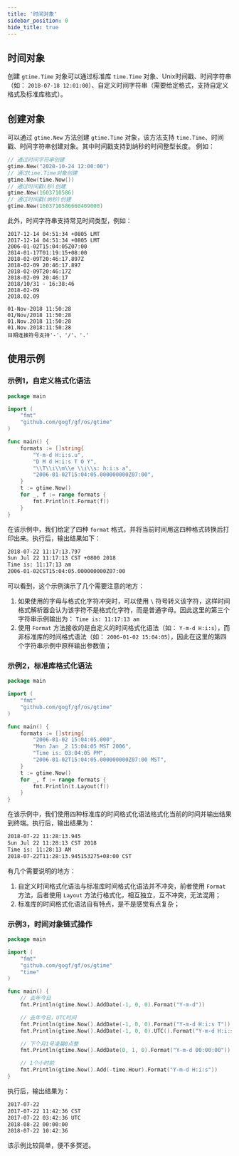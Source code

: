 ```yaml
---
title: '时间对象'
sidebar_position: 0
hide_title: true
---
```


## 时间对象

创建 `gtime.Time` 对象可以通过标准库 `time.Time` 对象、Unix时间戳、时间字符串（如： `2018-07-18 12:01:00`）、自定义时间字符串（需要给定格式，支持自定义格式及标准库格式）。

## 创建对象

可以通过 `gtime.New` 方法创建 `gtime.Time` 对象，该方法支持 `time.Time`、时间戳、时间字符串创建对象。其中时间戳支持到纳秒的时间整型长度。 例如：

```go
// 通过时间字符串创建
gtime.New("2020-10-24 12:00:00")
// 通过time.Time对象创建
gtime.New(time.Now())
// 通过时间戳(秒)创建
gtime.New(1603710586)
// 通过时间戳(纳秒)创建
gtime.New(1603710586660409000)

```

此外，时间字符串支持常见时间类型，例如：

```undefined
2017-12-14 04:51:34 +0805 LMT
2017-12-14 04:51:34 +0805 LMT
2006-01-02T15:04:05Z07:00
2014-01-17T01:19:15+08:00
2018-02-09T20:46:17.897Z
2018-02-09 20:46:17.897
2018-02-09T20:46:17Z
2018-02-09 20:46:17
2018/10/31 - 16:38:46
2018-02-09
2018.02.09

01-Nov-2018 11:50:28
01/Nov/2018 11:50:28
01.Nov.2018 11:50:28
01.Nov.2018:11:50:28
日期连接符号支持'-'、'/'、'.'

```

## 使用示例

### 示例1，自定义格式化语法

```go
package main

import (
    "fmt"
    "github.com/gogf/gf/os/gtime"
)

func main() {
    formats := []string{
        "Y-m-d H:i:s.u",
        "D M d H:i:s T O Y",
        "\\T\\i\\m\\e \\i\\s: h:i:s a",
        "2006-01-02T15:04:05.000000000Z07:00",
    }
    t := gtime.Now()
    for _, f := range formats {
        fmt.Println(t.Format(f))
    }
}

```

在该示例中，我们给定了四种 `format` 格式，并将当前时间用这四种格式转换后打印出来。执行后，输出结果如下：

```html
2018-07-22 11:17:13.797
Sun Jul 22 11:17:13 CST +0800 2018
Time is: 11:17:13 am
2006-01-02CST15:04:05.000000000Z07:00

```

可以看到，这个示例演示了几个需要注意的地方：

1. 如果使用的字母与格式化字符冲突时，可以使用 `\` 符号转义该字符，这样时间格式解析器会认为该字符不是格式化字符，而是普通字母。因此这里的第三个字符串示例输出为： `Time is: 11:17:13 am`
2. 使用 `Format` 方法接收的是自定义的时间格式化语法（如： `Y-m-d H:i:s`），而非标准库的时间格式语法（如： `2006-01-02 15:04:05`），因此在这里的第四个字符串示例中原样输出参数值；

### 示例2，标准库格式化语法

```go
package main

import (
    "fmt"
    "github.com/gogf/gf/os/gtime"
)

func main() {
    formats := []string{
        "2006-01-02 15:04:05.000",
        "Mon Jan _2 15:04:05 MST 2006",
        "Time is: 03:04:05 PM",
        "2006-01-02T15:04:05.000000000Z07:00 MST",
    }
    t := gtime.Now()
    for _, f := range formats {
        fmt.Println(t.Layout(f))
    }
}

```

在该示例中，我们使用四种标准库的时间格式化语法格式化当前的时间并输出结果到终端。执行后，输出结果为：

```html
2018-07-22 11:28:13.945
Sun Jul 22 11:28:13 CST 2018
Time is: 11:28:13 AM
2018-07-22T11:28:13.945153275+08:00 CST

```

有几个需要说明的地方：

1. 自定义时间格式化语法与标准库时间格式化语法并不冲突，前者使用 `Format` 方法，后者使用 `Layout` 方法行格式化，相互独立，互不冲突，无法混用；
2. 标准库的时间格式化语法自有特点，是不是感觉有点复杂；

### 示例3，时间对象链式操作

```go
package main

import (
    "fmt"
    "github.com/gogf/gf/os/gtime"
    "time"
)

func main() {
    // 去年今日
    fmt.Println(gtime.Now().AddDate(-1, 0, 0).Format("Y-m-d"))

    // 去年今日，UTC时间
    fmt.Println(gtime.Now().AddDate(-1, 0, 0).Format("Y-m-d H:i:s T"))
    fmt.Println(gtime.Now().AddDate(-1, 0, 0).UTC().Format("Y-m-d H:i:s T"))

    // 下个月1号凌晨0点整
    fmt.Println(gtime.Now().AddDate(0, 1, 0).Format("Y-m-d 00:00:00"))

    // 1个小时前
    fmt.Println(gtime.Now().Add(-time.Hour).Format("Y-m-d H:i:s"))
}

```

执行后，输出结果为：

```html
2017-07-22
2017-07-22 11:42:36 CST
2017-07-22 03:42:36 UTC
2018-08-22 00:00:00
2018-07-22 10:42:36

```

该示例比较简单，便不多赘述。